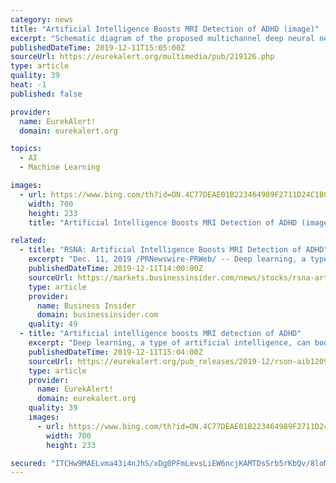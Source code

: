 ```yaml
---
category: news
title: "Artificial Intelligence Boosts MRI Detection of ADHD (image)"
excerpt: "Schematic diagram of the proposed multichannel deep neural network model analyzing multiscale functional brain connectome for a classification task. rsfMRI = resting-state functional MRI. Disclaimer: AAAS and EurekAlert! are not responsible for the accuracy of news releases posted to EurekAlert! by contributing institutions or for the use of ..."
publishedDateTime: 2019-12-11T15:05:00Z
sourceUrl: https://eurekalert.org/multimedia/pub/219126.php
type: article
quality: 39
heat: -1
published: false

provider:
  name: EurekAlert!
  domain: eurekalert.org

topics:
  - AI
  - Machine Learning

images:
  - url: https://www.bing.com/th?id=ON.4C77DEAE01B223464989F2711D24C1BC
    width: 700
    height: 233
    title: "Artificial Intelligence Boosts MRI Detection of ADHD (image)"

related:
  - title: "RSNA: Artificial Intelligence Boosts MRI Detection of ADHD"
    excerpt: "Dec. 11, 2019 /PRNewswire-PRWeb/ -- Deep learning, a type of artificial intelligence, can boost the power of MRI in predicting ... medical physicists and related scientists promoting excellence in patient care and health care delivery through education, research and technologic innovation. The Society is based in Oak Brook, Ill."
    publishedDateTime: 2019-12-11T14:00:00Z
    sourceUrl: https://markets.businessinsider.com/news/stocks/rsna-artificial-intelligence-boosts-mri-detection-of-adhd-1028755575
    type: article
    provider:
      name: Business Insider
      domain: businessinsider.com
    quality: 49
  - title: "Artificial intelligence boosts MRI detection of ADHD"
    excerpt: "Deep learning, a type of artificial intelligence, can boost the power of MRI in predicting attention ... medical physicists and related scientists promoting excellence in patient care and health care delivery through education, research and technologic innovation. The Society is based in Oak Brook, Ill. (RSNA.org)"
    publishedDateTime: 2019-12-11T15:04:00Z
    sourceUrl: https://eurekalert.org/pub_releases/2019-12/rson-aib120919.php
    type: article
    provider:
      name: EurekAlert!
      domain: eurekalert.org
    quality: 39
    images:
      - url: https://www.bing.com/th?id=ON.4C77DEAE01B223464989F2711D24C1BC
        width: 700
        height: 233

secured: "ITCHw9MAELvma43i4nJhS/xDg0PFmLevsLiEW6ncjKAMTDsSrb5rKbQv/8loM9mp5Yf/yO1Y0Vgp5FzZYN1eQjRA93Vg4yzL8uB3HkCEepRCHZCly2ZARFD3xV0YQzaSc6G8qB41ltrJwF49qWNF7aAblnzbXzR4amOTJ2la2Lpq2jc3awnSqSqIYXhrNmMp6+yXdsl60yaP2bjX+PNn78Ue6KA74tB9iqq6QvNYGGO2gD7+qZpeLi60DgFG93cBSXihhB2sNNGq7yXnT+eizQ==;GFZPNsmSfQcsfPps7S8kEQ=="
---
```


